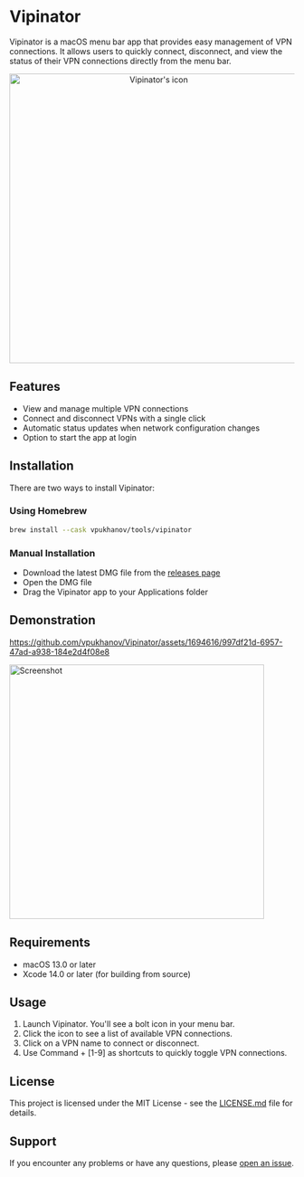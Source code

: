 # Vipinator

Vipinator is a macOS menu bar app that provides easy management of VPN connections. It allows users to quickly connect, disconnect, and view the status of their VPN connections directly from the menu bar.

<p align="center">
  <img src="https://github.com/vpukhanov/Vipinator/assets/1694616/40243d39-9688-4be1-9419-c1d28eef30a8" width="512" height="512" alt="Vipinator's icon"/>
</p>

## Features

- View and manage multiple VPN connections
- Connect and disconnect VPNs with a single click
- Automatic status updates when network configuration changes
- Option to start the app at login

## Installation

There are two ways to install Vipinator:

### Using Homebrew

```sh
brew install --cask vpukhanov/tools/vipinator
```

### Manual Installation

- Download the latest DMG file from the [releases page](https://github.com/vpukhanov/Vipinator/releases/latest)
- Open the DMG file
- Drag the Vipinator app to your Applications folder

## Demonstration

https://github.com/vpukhanov/Vipinator/assets/1694616/997df21d-6957-47ad-a938-184e2d4f08e8

<img width="450" alt="Screenshot" src="https://github.com/vpukhanov/Vipinator/assets/1694616/011ee8da-b6ad-438c-96c2-9ae18f011656">


## Requirements

- macOS 13.0 or later
- Xcode 14.0 or later (for building from source)

## Usage

1. Launch Vipinator. You'll see a bolt icon in your menu bar.
2. Click the icon to see a list of available VPN connections.
3. Click on a VPN name to connect or disconnect.
4. Use Command + [1-9] as shortcuts to quickly toggle VPN connections.

## License

This project is licensed under the MIT License - see the [LICENSE.md](LICENSE.md) file for details.

## Support

If you encounter any problems or have any questions, please [open an issue](https://github.com/vpukhanov/Vipinator/issues).
